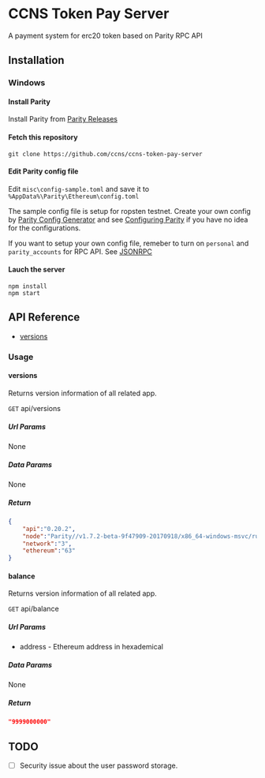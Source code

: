 # CCNS Token Pay Server

A payment system for erc20 token based on Parity RPC API

## Installation

### Windows
#### Install Parity

Install Parity from [Parity Releases](https://github.com/paritytech/parity/releases)

#### Fetch this repository 

```
git clone https://github.com/ccns/ccns-token-pay-server
```

#### Edit Parity config file

Edit `misc\config-sample.toml` and save it to `%AppData%\Parity\Ethereum\config.toml`

The sample config file is setup for ropsten testnet. Create your own config by [Parity Config Generator](https://paritytech.github.io/parity-config-generator/) and see [Configuring Parity](https://github.com/paritytech/parity/wiki/Configuring-Parity) if you have no idea for the configurations.

If you want to setup your own config file, remeber to turn on `personal` and `parity_accounts` for RPC API. See [JSONRPC](https://github.com/paritytech/parity/wiki/JSONRPC)

#### Lauch the server

```
npm install
npm start
```

## API Reference

- [versions](#versions)

### Usage

#### versions

Returns version information of all related app.

`GET` api/versions

##### Url Params

None

##### Data Params

None

##### Return
  
```json
{
	"api":"0.20.2",
	"node":"Parity//v1.7.2-beta-9f47909-20170918/x86_64-windows-msvc/rustc1.19.0",
	"network":"3",
	"ethereum":"63"
}
```

#### balance

Returns version information of all related app.

`GET` api/balance

##### Url Params

- address - Ethereum address in hexademical 

##### Data Params

None

##### Return
  
```json
"9999000000"
```

## TODO

- [ ] Security issue about the user password storage.